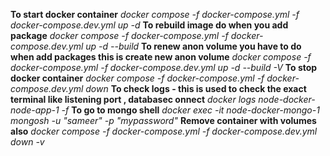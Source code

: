 **To start docker container**
_docker compose -f docker-compose.yml -f docker-compose.dev.yml up -d_
**To rebuild image do when you add package**
_docker compose -f docker-compose.yml -f docker-compose.dev.yml up -d --build_
**To renew anon volume you have to do when add packages this is create new anon volume**
_docker compose -f docker-compose.yml -f docker-compose.dev.yml up -d --build -V_
**To stop docker container**
_docker compose -f docker-compose.yml -f docker-compose.dev.yml down_
**To check logs - this is used to check the exact terminal like listening port , databasec onnect**
_docker logs node-docker-node-app-1 -f_
**To go to mongo shell**
_docker exec -it node-docker-mongo-1 mongosh -u "sameer" -p "mypassword"_
**Remove container with volumes also**
_docker compose -f docker-compose.yml -f docker-compose.dev.yml down -v_
